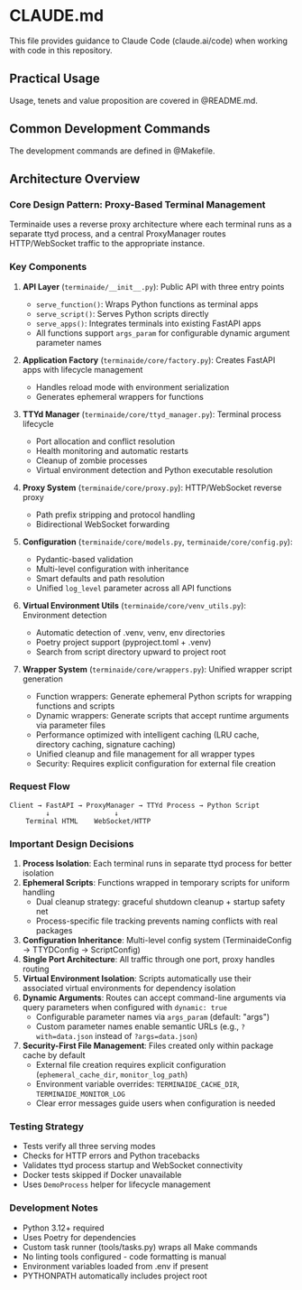 # CLAUDE.md

This file provides guidance to Claude Code (claude.ai/code) when working with code in this repository.

## Practical Usage

Usage, tenets and value proposition are covered in @README.md.

## Common Development Commands

The development commands are defined in @Makefile.

## Architecture Overview

### Core Design Pattern: Proxy-Based Terminal Management
Terminaide uses a reverse proxy architecture where each terminal runs as a separate ttyd process, and a central ProxyManager routes HTTP/WebSocket traffic to the appropriate instance.

### Key Components

1. **API Layer** (`terminaide/__init__.py`): Public API with three entry points
   - `serve_function()`: Wraps Python functions as terminal apps
   - `serve_script()`: Serves Python scripts directly
   - `serve_apps()`: Integrates terminals into existing FastAPI apps
   - All functions support `args_param` for configurable dynamic argument parameter names

2. **Application Factory** (`terminaide/core/factory.py`): Creates FastAPI apps with lifecycle management
   - Handles reload mode with environment serialization
   - Generates ephemeral wrappers for functions

3. **TTYd Manager** (`terminaide/core/ttyd_manager.py`): Terminal process lifecycle
   - Port allocation and conflict resolution
   - Health monitoring and automatic restarts
   - Cleanup of zombie processes
   - Virtual environment detection and Python executable resolution

4. **Proxy System** (`terminaide/core/proxy.py`): HTTP/WebSocket reverse proxy
   - Path prefix stripping and protocol handling
   - Bidirectional WebSocket forwarding

5. **Configuration** (`terminaide/core/models.py`, `terminaide/core/config.py`): 
   - Pydantic-based validation
   - Multi-level configuration with inheritance
   - Smart defaults and path resolution
   - Unified `log_level` parameter across all API functions

6. **Virtual Environment Utils** (`terminaide/core/venv_utils.py`): Environment detection
   - Automatic detection of .venv, venv, env directories
   - Poetry project support (pyproject.toml + .venv)
   - Search from script directory upward to project root

7. **Wrapper System** (`terminaide/core/wrappers.py`): Unified wrapper script generation
   - Function wrappers: Generate ephemeral Python scripts for wrapping functions and scripts
   - Dynamic wrappers: Generate scripts that accept runtime arguments via parameter files
   - Performance optimized with intelligent caching (LRU cache, directory caching, signature caching)
   - Unified cleanup and file management for all wrapper types
   - Security: Requires explicit configuration for external file creation

### Request Flow
```
Client → FastAPI → ProxyManager → TTYd Process → Python Script
         ↓                ↓
    Terminal HTML    WebSocket/HTTP
```

### Important Design Decisions

1. **Process Isolation**: Each terminal runs in separate ttyd process for better isolation
2. **Ephemeral Scripts**: Functions wrapped in temporary scripts for uniform handling
   - Dual cleanup strategy: graceful shutdown cleanup + startup safety net
   - Process-specific file tracking prevents naming conflicts with real packages
3. **Configuration Inheritance**: Multi-level config system (TerminaideConfig → TTYDConfig → ScriptConfig)
4. **Single Port Architecture**: All traffic through one port, proxy handles routing
5. **Virtual Environment Isolation**: Scripts automatically use their associated virtual environments for dependency isolation
6. **Dynamic Arguments**: Routes can accept command-line arguments via query parameters when configured with `dynamic: true`
   - Configurable parameter names via `args_param` (default: "args")
   - Custom parameter names enable semantic URLs (e.g., `?with=data.json` instead of `?args=data.json`)
7. **Security-First File Management**: Files created only within package cache by default
   - External file creation requires explicit configuration (`ephemeral_cache_dir`, `monitor_log_path`)
   - Environment variable overrides: `TERMINAIDE_CACHE_DIR`, `TERMINAIDE_MONITOR_LOG`
   - Clear error messages guide users when configuration is needed

### Testing Strategy
- Tests verify all three serving modes
- Checks for HTTP errors and Python tracebacks
- Validates ttyd process startup and WebSocket connectivity
- Docker tests skipped if Docker unavailable
- Uses `DemoProcess` helper for lifecycle management

### Development Notes
- Python 3.12+ required
- Uses Poetry for dependencies
- Custom task runner (tools/tasks.py) wraps all Make commands
- No linting tools configured - code formatting is manual
- Environment variables loaded from .env if present
- PYTHONPATH automatically includes project root